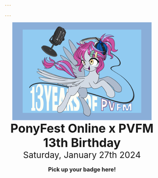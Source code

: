 ```yaml
---

---
```


<style type="text/css">
.discord-box {
	margin-left: auto;
	margin-right: auto;
	width: 480px;
	max-width: 90vw;
	border: 1px solid #aebbea;
	background-color: #104466;
	border-radius: 5px;
	padding: 10px;
	text-align: center;
}

p {
	font-size: 1.3em;
}

.vendors h2 {
	margin-top: 0;
}

.vendors p:last-child {
	margin-bottom: 0;
}

.content > div {
	display: flex;
}
</style>
<div style="display: inline-block; list-style: none; margin-left: auto; margin-right: auto; max-width: 1200px; flex-grow: 1; text-align: center; align-items: center " class="main">
	<div style="display:inline-block; text-align: center; flex-grow: 1;">
        <img id="schedule" src="/images/PVFM13.png" style="width: 90%;" >
    </div>
	<div class="text-box" style="display:inline-block; flex-grow: 1; flex-direction: column; justify-content: space-around; text-align: center; flex-grow: 1; width: 500px;">
			<h1 style="font-size: 2.8em; margin: 0">PonyFest Online x PVFM 13th Birthday</h1>
			<p style="font-size: 2em; margin: 0">Saturday, January 27th 2024</p>
			<!--<p style="font-size: 2em; margin: 0">10:00PM EDT</p>-->
    </div>
    <div>
        <!-- <p> some sort of tag line here </p> -->
    </div>
    <!-- <div class="discord-box"> -->
    <div>
        <p style="font-weight: bold;">Pick up your badge here!</p>
        <p><a href="https://discord.gg/nSDGJCg" class="discord" style="height: 100px; width: 300px;"></a><br>
        <span id="onlineSpan" style="font-weight: normal;"></span></p>
    </div>
</div>


<script type="text/javascript">
var onlineSpan = document.getElementById('onlineSpan');
if (window.fetch) {
	async function update() {
		let result = await fetch("https://discordapp.com/api/guilds/690991376514547754/widget.json");
		let json = await result.json();
		let online = json['presence_count'];
		if (online) {
			if (online.toLocaleString) {
				online = online.toLocaleString();
			} else {
				online = online.toString();
			}
			onlineSpan.innerHTML =  online + ' online now!';
		}
	}
	update();
	setTimeout(update, 300000);
}
</script>
